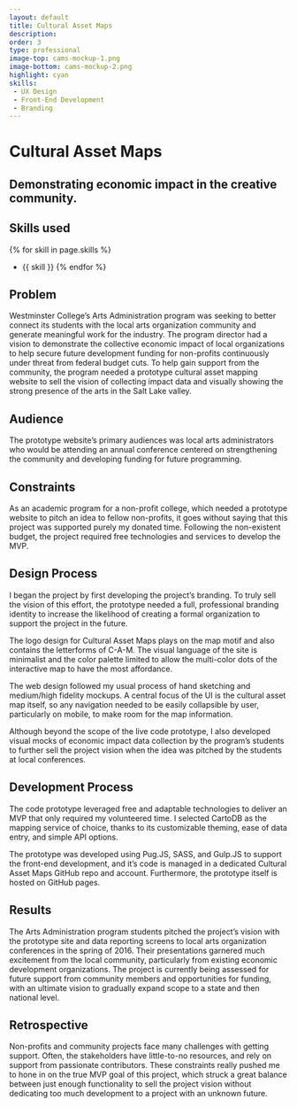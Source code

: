 ```yaml
---
layout: default
title: Cultural Asset Maps
description:
order: 3
type: professional
image-top: cams-mockup-1.png
image-bottom: cams-mockup-2.png
highlight: cyan
skills:
 - UX Design
 - Front-End Development
 - Branding
---
```


# Cultural Asset Maps

## Demonstrating economic impact in the creative community.

## Skills used
{% for skill in page.skills %}
  - {{ skill }}
{% endfor %}

## Problem
Westminster College’s Arts Administration program was seeking to better connect its students with the local arts organization community and generate meaningful work for the industry. The program director had a vision to demonstrate the collective economic impact of local organizations to help secure future development funding for non-profits continuously under threat from federal budget cuts. To help gain support from the community, the program needed a prototype cultural asset mapping website to sell the vision of collecting impact data and visually showing the strong presence of the arts in the Salt Lake valley.

## Audience
The prototype website’s primary audiences was local arts administrators who would be attending an annual conference centered on strengthening the community and developing funding for future programming.

## Constraints
As an academic program for a non-profit college, which needed a prototype website to pitch an idea to fellow non-profits, it goes without saying that this project was supported purely my donated time. Following the non-existent budget, the project required free technologies and services to develop the MVP.

## Design Process
I began the project by first developing the project’s branding. To truly sell the vision of this effort, the prototype needed a full, professional branding identity to increase the likelihood of creating a formal organization to support the project in the future.

The logo design for Cultural Asset Maps plays on the map motif and also contains the letterforms of C-A-M. The visual language of the site is minimalist and the color palette limited to allow the multi-color dots of the interactive map to have the most affordance.

The web design followed my usual process of hand sketching and medium/high fidelity mockups. A central focus of the UI is the cultural asset map itself, so any navigation needed to be easily collapsible by user, particularly on mobile, to make room for the map information.

Although beyond the scope of the live code prototype, I also developed visual mocks of economic impact data collection by the program’s students to further sell the project vision when the idea was pitched by the students at local conferences.

## Development Process
The code prototype leveraged free and adaptable technologies to deliver an MVP that only required my volunteered time. I selected CartoDB as the mapping service of choice, thanks to its customizable theming, ease of data entry, and simple API options.

The prototype was developed using Pug.JS, SASS, and Gulp.JS to support the front-end development, and it’s code is managed in a dedicated Cultural Asset Maps GitHub repo and account. Furthermore, the prototype itself is hosted on GitHub pages.

## Results
The Arts Administration program students pitched the project’s vision with the prototype site and data reporting screens to local arts organization conferences in the spring of 2016. Their presentations garnered much excitement from the local community, particularly from existing economic development organizations. The project is currently being assessed for future support from community members and opportunities for funding, with an ultimate vision to gradually expand scope to a state and then national level.

## Retrospective
Non-profits and community projects face many challenges with getting support. Often, the stakeholders have little-to-no resources, and rely on support from passionate contributors. These constraints really pushed me to hone in on the true MVP goal of this project, which struck a great balance between just enough functionality to sell the project vision without dedicating too much development to a project with an unknown future.
